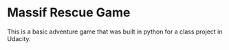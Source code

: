 # Massif Rescue Game

This is a basic adventure game that was built in python for a class
project in Udacity. 

